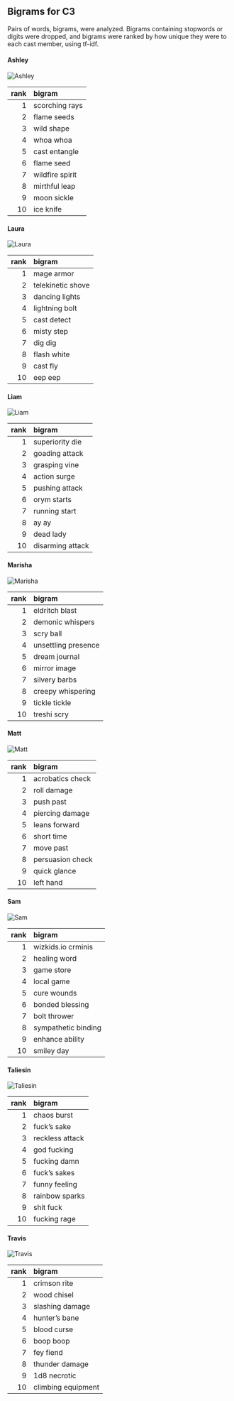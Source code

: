 
## Bigrams for C3

Pairs of words, bigrams, were analyzed. Bigrams containing stopwords or
digits were dropped, and bigrams were ranked by how unique they were to
each cast member, using tf-idf.

#### Ashley

![Ashley](../plots/bigramClouds/C3/C3ASHLEY.png)

| rank | bigram          |
| ---: | :-------------- |
|    1 | scorching rays  |
|    2 | flame seeds     |
|    3 | wild shape      |
|    4 | whoa whoa       |
|    5 | cast entangle   |
|    6 | flame seed      |
|    7 | wildfire spirit |
|    8 | mirthful leap   |
|    9 | moon sickle     |
|   10 | ice knife       |

#### Laura

![Laura](../plots/bigramClouds/C3/C3LAURA.png)

| rank | bigram            |
| ---: | :---------------- |
|    1 | mage armor        |
|    2 | telekinetic shove |
|    3 | dancing lights    |
|    4 | lightning bolt    |
|    5 | cast detect       |
|    6 | misty step        |
|    7 | dig dig           |
|    8 | flash white       |
|    9 | cast fly          |
|   10 | eep eep           |

#### Liam

![Liam](../plots/bigramClouds/C3/C3LIAM.png)

| rank | bigram           |
| ---: | :--------------- |
|    1 | superiority die  |
|    2 | goading attack   |
|    3 | grasping vine    |
|    4 | action surge     |
|    5 | pushing attack   |
|    6 | orym starts      |
|    7 | running start    |
|    8 | ay ay            |
|    9 | dead lady        |
|   10 | disarming attack |

#### Marisha

![Marisha](../plots/bigramClouds/C3/C3MARISHA.png)

| rank | bigram              |
| ---: | :------------------ |
|    1 | eldritch blast      |
|    2 | demonic whispers    |
|    3 | scry ball           |
|    4 | unsettling presence |
|    5 | dream journal       |
|    6 | mirror image        |
|    7 | silvery barbs       |
|    8 | creepy whispering   |
|    9 | tickle tickle       |
|   10 | treshi scry         |

#### Matt

![Matt](../plots/bigramClouds/C3/C3MATT.png)

| rank | bigram           |
| ---: | :--------------- |
|    1 | acrobatics check |
|    2 | roll damage      |
|    3 | push past        |
|    4 | piercing damage  |
|    5 | leans forward    |
|    6 | short time       |
|    7 | move past        |
|    8 | persuasion check |
|    9 | quick glance     |
|   10 | left hand        |

#### Sam

![Sam](../plots/bigramClouds/C3/C3SAM.png)

| rank | bigram              |
| ---: | :------------------ |
|    1 | wizkids.io crminis  |
|    2 | healing word        |
|    3 | game store          |
|    4 | local game          |
|    5 | cure wounds         |
|    6 | bonded blessing     |
|    7 | bolt thrower        |
|    8 | sympathetic binding |
|    9 | enhance ability     |
|   10 | smiley day          |

#### Taliesin

![Taliesin](../plots/bigramClouds/C3/C3TALIESIN.png)

| rank | bigram          |
| ---: | :-------------- |
|    1 | chaos burst     |
|    2 | fuck’s sake     |
|    3 | reckless attack |
|    4 | god fucking     |
|    5 | fucking damn    |
|    6 | fuck’s sakes    |
|    7 | funny feeling   |
|    8 | rainbow sparks  |
|    9 | shit fuck       |
|   10 | fucking rage    |

#### Travis

![Travis](../plots/bigramClouds/C3/C3TRAVIS.png)

| rank | bigram             |
| ---: | :----------------- |
|    1 | crimson rite       |
|    2 | wood chisel        |
|    3 | slashing damage    |
|    4 | hunter’s bane      |
|    5 | blood curse        |
|    6 | boop boop          |
|    7 | fey fiend          |
|    8 | thunder damage     |
|    9 | 1d8 necrotic       |
|   10 | climbing equipment |
